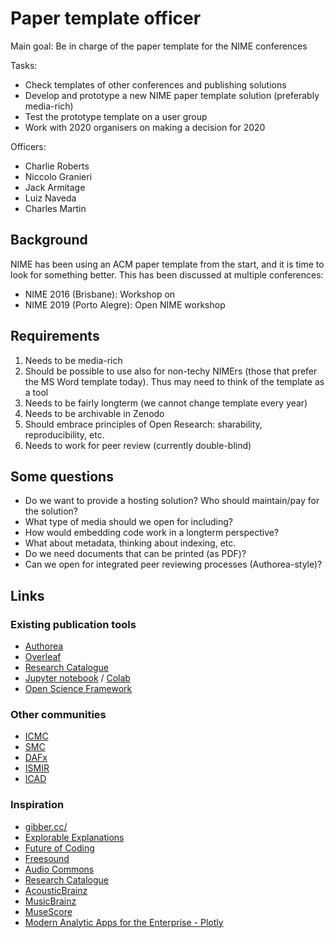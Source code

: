 # Paper template officer

Main goal: Be in charge of the paper template for the NIME conferences

Tasks:

- Check templates of other conferences and publishing solutions
- Develop and prototype a new NIME paper template solution (preferably media-rich)
- Test the prototype template on a user group
- Work with 2020 organisers on making a decision for 2020

Officers:

- Charlie Roberts
- Niccolo Granieri
- Jack Armitage
- Luiz Naveda
- Charles Martin


## Background

NIME has been using an ACM paper template from the start, and it is time to look for something better. This has been discussed at multiple conferences:

- NIME 2016 (Brisbane): Workshop on
- NIME 2019 (Porto Alegre): Open NIME workshop


## Requirements

1. Needs to be media-rich
2. Should be possible to use also for non-techy NIMErs (those that prefer the MS Word template today). Thus may need to think of the template as a tool
3. Needs to be fairly longterm (we cannot change template every year)
4. Needs to be archivable in Zenodo
5. Should embrace principles of Open Research: sharability, reproducibility, etc.
6. Needs to work for peer review (currently double-blind)

## Some questions

- Do we want to provide a hosting solution? Who should maintain/pay for the solution?
- What type of media should we open for including?
- How would embedding code work in a longterm perspective?
- What about metadata, thinking about indexing, etc.
- Do we need documents that can be printed (as PDF)?
- Can we open for integrated peer reviewing processes (Authorea-style)?


## Links

### Existing publication tools

- [Authorea](https://www.authorea.com/)
- [Overleaf](http://overleaf.com/)
- [Research Catalogue](https://www.researchcatalogue.net/)
- [Jupyter notebook](https://jupyter.org/) / [Colab](https://colab.research.google.com)
-   [Open Science Framework](https://osf.io)


### Other communities


-   [ICMC](https://quod.lib.umich.edu/i/icmc?page=home)
-   [SMC](https://zenodo.org/communities/smc)
-   [DAFx](http://www.dafx.de)
-   [ISMIR](https://dblp.uni-trier.de/db/conf/ismir/)
-   [ICAD](https://smartech.gatech.edu/handle/1853/49750)


### Inspiration

- [gibber.cc/](https://gibber.cc/)
- [Explorable Explanations](https://explorabl.es/)
- [Future of Coding](https://futureofcoding.org/)
- [Freesound](http://www.freesound.org)
- [Audio Commons](https://www.audiocommons.org/)
- [Research Catalogue](https://www.researchcatalogue.net/)
- [AcousticBrainz](https://acousticbrainz.org/)
- [MusicBrainz](https://musicbrainz.org/)
- [MuseScore](https://musescore.com/mtg/sheetmusic)
- [Modern Analytic Apps for the Enterprise - Plotly](https://plot.ly/)
